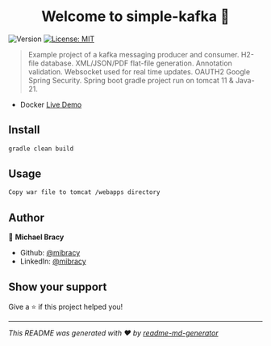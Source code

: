 <h1 align="center">Welcome to simple-kafka 👋</h1>
<p>
  <img alt="Version" src="https://img.shields.io/badge/version-v0.0.2-blue.svg?cacheSeconds=2592000" />
  <a href="#" target="_blank">
    <img alt="License: MIT" src="https://img.shields.io/badge/License-MIT-yellow.svg" />
  </a>
</p>

> Example project of a kafka messaging producer and consumer. H2-file database. XML/JSON/PDF flat-file generation. Annotation validation. Websocket used for real time updates. OAUTH2 Google Spring Security. Spring boot gradle project run on tomcat 11 & Java-21. 

* Docker [Live Demo](https://tc.mibracy.duckdns.org/kafka)

## Install

```sh
gradle clean build
```

## Usage

```sh
Copy war file to tomcat /webapps directory
```

## Author

👤 **Michael Bracy**

* Github: [@mibracy](https://github.com/mibracy)
* LinkedIn: [@mibracy](https://linkedin.com/in/michael-bracy)

## Show your support

Give a ⭐️ if this project helped you!

***
_This README was generated with ❤️ by [readme-md-generator](https://github.com/kefranabg/readme-md-generator)_
